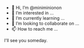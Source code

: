 - 👋 Hi, I’m @miniminionon
- 👀 I’m interested in ...
- 🌱 I’m currently learning ...
- 💞️ I’m looking to collaborate on ...
- 📫 How to reach me ...

<!---
miniminionon/miniminionon is a ✨ special ✨ repository because its `README.md` (this file) appears on your GitHub profile.
You can click the Preview link to take a look at your changes.
---> I'll see you someday.
